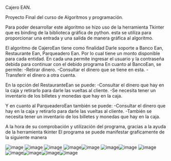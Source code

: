 Cajero EAN.

Proyecto Final del curso de Algoritmos y programación. 

Para poder desarrollar este algoritmo se hizo uso de la herramienta Tkinter que es  binding de la biblioteca gráfica de python.
esta se utiliza para proporcionar una entrada y una salida de manera gráfica al algoritmo.

El algoritmo de CajeroEan tiene como finalidad 
Darle soporte a Banco Ean,
Restaurante Ean,
Parqueadero Ean.
Por lo cual tiene un monto disponible para cada entidad.
En cada una permite ingresar el usuario y la contraseña debida para continuar con el debido programa
En cuanto al BancoEan, se permite:
-Retirar dinero.
-Consultar el dinero que se tiene en esta.
-Transferir el dinero a otra cuenta.

En la opción del RestauranteEan se puede:
-Consultar el dinero que hay en la caja y retirarlo para darle las vueltas al cliente.
-Se necesita tener un inventario de los billetes y monedas que hay en la caja.

Y en cuanto al ParqueaderoEan también se puede:
-Consultar el dinero que hay en la caja y retirarlo para darle las vueltas al cliente.
-También se necesita tener un inventario de los billetes y monedas que hay en la caja.

A la hora de su comprobación y utilización del programa, gracias a la ayuda de la herramienta tkinter
El programa se puede manifestar graficamente de la siguiente manera

![image](https://user-images.githubusercontent.com/87994869/133958611-bd740d17-ea16-4ffd-959a-144aa3ca6302.png)
![image](https://user-images.githubusercontent.com/87994869/133963758-e141c11e-f4cd-462b-b15c-f2919027d676.png)
![image](https://user-images.githubusercontent.com/87994869/134027718-0d0b56ca-0716-421e-b7ad-aff7f1072f1b.png)
![image](https://user-images.githubusercontent.com/87994869/134027985-dbfa3908-13e2-4658-a700-227801910c20.png)![image](https://user-images.githubusercontent.com/87994869/134028060-9247bb19-15df-49eb-bb10-300dfff327a6.png)
![image](https://user-images.githubusercontent.com/87994869/134028253-815cf0c3-d28a-42f9-944d-b06d67faf93a.png)![image](https://user-images.githubusercontent.com/87994869/134028359-5f1ce5ee-415e-4325-b582-43bc21b4a342.png)
![image](https://user-images.githubusercontent.com/87994869/134028680-27d6f95b-2e9a-403f-a970-83e8d5a6d54b.png)
![image](https://user-images.githubusercontent.com/87994869/134029331-4b623a84-38cf-4d61-ad6b-6e0180c61893.png)![image](https://user-images.githubusercontent.com/87994869/134028789-f8a52905-8cce-47db-876c-5b48a16ddf23.png)![image](https://user-images.githubusercontent.com/87994869/134029735-01e347e7-bec4-44ac-b28f-8cda1a965dff.png)![image](https://user-images.githubusercontent.com/87994869/134029944-330038d3-0d49-46d8-8186-46f3f2bf7da4.png)










